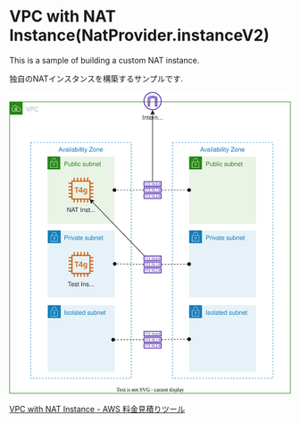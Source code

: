 # VPC with NAT Instance(NatProvider.instanceV2)

This is a sample of building a custom NAT instance.

独自のNATインスタンスを構築するサンプルです.

![vpc-with-nat-overview](overview.drawio.svg)

[VPC with NAT Instance - AWS 料金見積りツール](https://calculator.aws/#/estimate?id=b984627239000fd0fee402b6bbb6b9fbedaa7a65)